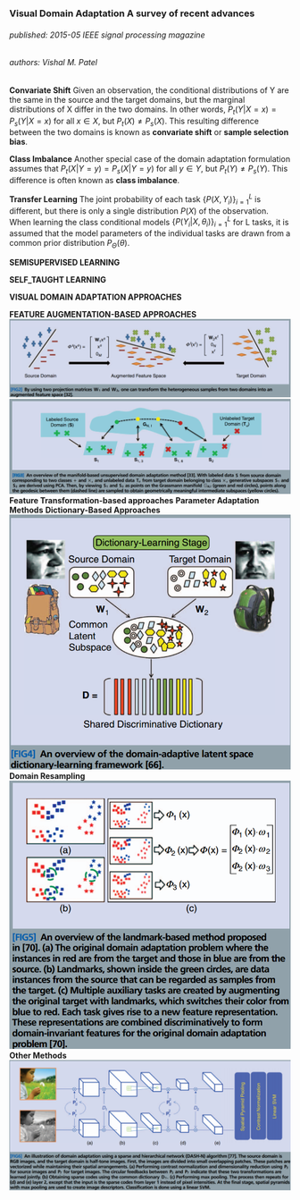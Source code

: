 ### Visual Domain Adaptation A survey of recent advances
###### published: 2015-05 IEEE signal processing magazine
###### authors:  Vishal M. Patel

**Convariate Shift**
Given an observation, the conditional distributions of Y are the same in the source and the target domains, but the marginal distributions of X differ in the two domains. In other words, $P_t(Y|X=x)=P_s(Y|X=x)$ for all $x \in X$, but $P_t(X)\ne P_s(X)$. This resulting difference between the two domains is known as **convariate shift** or **sample selection bias**.

**Class Imbalance**
Another special case of the domain adaptation formulation assumes that $P_t(X|Y=y)=P_s(X|Y=y)$ for all $y \in Y$, but $P_t(Y) \ne P_s(Y)$. This difference is often known as **class imbalance**.

**Transfer Learning**
The joint probability of each task $\lbrace P(X, Y_i) \rbrace_{i=1}^L$ is different, but there is only a single distribution $P(X)$ of the observation. When learning the class conditional models $\lbrace P(Y_i|X, \theta_i)\rbrace_{i=1}^L$ for L tasks, it is assumed that the model parameters of the individual tasks are drawn from a common prior distribution $P_{\Theta}(\theta)$.

**SEMISUPERVISED LEARNING**

**SELF_TAUGHT LEARNING**

**VISUAL DOMAIN ADAPTATION APPROACHES**

**FEATURE AUGMENTATION-BASED APPROACHES**
![vda1](../figures/vda1.png)
![vda2](../figures/vda2.png)
**Feature Transformation-based approaches**
**Parameter Adaptation Methods**
**Dictionary-Based Approaches**
![vda3](../figures/vda3.png)
**Domain Resampling**
![vda4](../figures/vda4.png)
**Other Methods**
![vda5](../figures/vda5.png)
